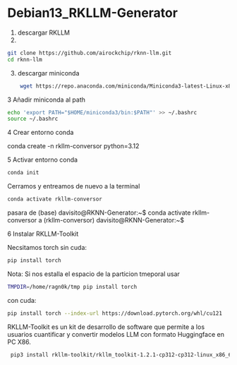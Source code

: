 # Debian13_RKLLM-Generator

1. descargar RKLLM
2.
```bash
git clone https://github.com/airockchip/rknn-llm.git
cd rknn-llm
```

3. descargar miniconda
```bash
    wget https://repo.anaconda.com/miniconda/Miniconda3-latest-Linux-x86_64.sh
```

3 Añadir miniconda al path

```bash
echo 'export PATH="$HOME/miniconda3/bin:$PATH"' >> ~/.bashrc
source ~/.bashrc
```

4 Crear entorno conda

conda create -n rkllm-conversor python=3.12

5 Activar  entorno conda
```bash
conda init 
```
Cerramos y entreamos de nuevo a la terminal 
```bash
conda activate rkllm-conversor
```
pasara de 
(base) davisito@RKNN-Generator:~$ conda activate rkllm-conversor
a
(rkllm-conversor) davisito@RKNN-Generator:~$

6 Instalar RKLLM-Toolkit

Necsitamos torch
sin cuda:
```bash
pip install torch 
```
Nota: Si nos estalla el espacio de la particion tmeporal  usar
```bash
TMPDIR=/home/ragn0k/tmp pip install torch
```

con cuda:
```bash
pip install torch --index-url https://download.pytorch.org/whl/cu121
```

RKLLM-Toolkit es un kit de desarrollo de software que permite a los usuarios cuantificar y convertir modelos LLM con formato Huggingface en PC X86.
```bash
 pip3 install rkllm-toolkit/rkllm_toolkit-1.2.1-cp312-cp312-linux_x86_64.whl
```

